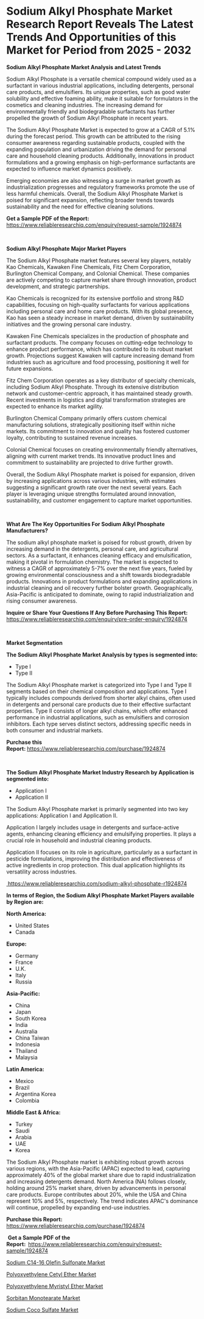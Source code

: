 <p><h1>Sodium Alkyl Phosphate Market Research Report Reveals The Latest Trends And Opportunities of this Market for Period from 2025 - 2032</h1></p><p><strong>Sodium Alkyl Phosphate Market Analysis and Latest Trends</strong></p>
<p><p>Sodium Alkyl Phosphate is a versatile chemical compound widely used as a surfactant in various industrial applications, including detergents, personal care products, and emulsifiers. Its unique properties, such as good water solubility and effective foaming ability, make it suitable for formulators in the cosmetics and cleaning industries. The increasing demand for environmentally friendly and biodegradable surfactants has further propelled the growth of Sodium Alkyl Phosphate in recent years.</p><p>The Sodium Alkyl Phosphate Market is expected to grow at a CAGR of 5.1% during the forecast period. This growth can be attributed to the rising consumer awareness regarding sustainable products, coupled with the expanding population and urbanization driving the demand for personal care and household cleaning products. Additionally, innovations in product formulations and a growing emphasis on high-performance surfactants are expected to influence market dynamics positively.</p><p>Emerging economies are also witnessing a surge in market growth as industrialization progresses and regulatory frameworks promote the use of less harmful chemicals. Overall, the Sodium Alkyl Phosphate Market is poised for significant expansion, reflecting broader trends towards sustainability and the need for effective cleaning solutions.</p></p>
<p><strong>Get a Sample PDF of the Report:&nbsp;</strong> <a href="https://www.reliableresearchiq.com/enquiry/request-sample/1924874?utm_campaign=114&utm_medium=2&utm_source=Github&utm_content=ia&utm_term=28032025&utm_id=sodium-alkyl-phosphate">https://www.reliableresearchiq.com/enquiry/request-sample/1924874</a></p>
<p>&nbsp;</p>
<p><strong>Sodium Alkyl Phosphate Major Market Players</strong></p>
<p><p>The Sodium Alkyl Phosphate market features several key players, notably Kao Chemicals, Kawaken Fine Chemicals, Fitz Chem Corporation, Burlington Chemical Company, and Colonial Chemical. These companies are actively competing to capture market share through innovation, product development, and strategic partnerships.</p><p>Kao Chemicals is recognized for its extensive portfolio and strong R&D capabilities, focusing on high-quality surfactants for various applications including personal care and home care products. With its global presence, Kao has seen a steady increase in market demand, driven by sustainability initiatives and the growing personal care industry. </p><p>Kawaken Fine Chemicals specializes in the production of phosphate and surfactant products. The company focuses on cutting-edge technology to enhance product performance, which has contributed to its robust market growth. Projections suggest Kawaken will capture increasing demand from industries such as agriculture and food processing, positioning it well for future expansions.</p><p>Fitz Chem Corporation operates as a key distributor of specialty chemicals, including Sodium Alkyl Phosphate. Through its extensive distribution network and customer-centric approach, it has maintained steady growth. Recent investments in logistics and digital transformation strategies are expected to enhance its market agility.</p><p>Burlington Chemical Company primarily offers custom chemical manufacturing solutions, strategically positioning itself within niche markets. Its commitment to innovation and quality has fostered customer loyalty, contributing to sustained revenue increases.</p><p>Colonial Chemical focuses on creating environmentally friendly alternatives, aligning with current market trends. Its innovative product lines and commitment to sustainability are projected to drive further growth.</p><p>Overall, the Sodium Alkyl Phosphate market is poised for expansion, driven by increasing applications across various industries, with estimates suggesting a significant growth rate over the next several years. Each player is leveraging unique strengths formulated around innovation, sustainability, and customer engagement to capture market opportunities.</p></p>
<p>&nbsp;</p>
<p><strong>What Are The Key Opportunities For Sodium Alkyl Phosphate Manufacturers?</strong></p>
<p><p>The sodium alkyl phosphate market is poised for robust growth, driven by increasing demand in the detergents, personal care, and agricultural sectors. As a surfactant, it enhances cleaning efficacy and emulsification, making it pivotal in formulation chemistry. The market is expected to witness a CAGR of approximately 5-7% over the next five years, fueled by growing environmental consciousness and a shift towards biodegradable products. Innovations in product formulations and expanding applications in industrial cleaning and oil recovery further bolster growth. Geographically, Asia-Pacific is anticipated to dominate, owing to rapid industrialization and rising consumer awareness.</p></p>
<p><strong>Inquire or Share Your Questions If Any Before Purchasing This Report:</strong> <a href="https://www.reliableresearchiq.com/enquiry/pre-order-enquiry/1924874?utm_campaign=114&utm_medium=2&utm_source=Github&utm_content=ia&utm_term=28032025&utm_id=sodium-alkyl-phosphate">https://www.reliableresearchiq.com/enquiry/pre-order-enquiry/1924874</a></p>
<p>&nbsp;</p>
<p><strong>Market Segmentation</strong></p>
<p><strong>The Sodium Alkyl Phosphate Market Analysis by types is segmented into:</strong></p>
<p><ul><li>Type I</li><li>Type II</li></ul></p>
<p><p>The Sodium Alkyl Phosphate market is categorized into Type I and Type II segments based on their chemical composition and applications. Type I typically includes compounds derived from shorter alkyl chains, often used in detergents and personal care products due to their effective surfactant properties. Type II consists of longer alkyl chains, which offer enhanced performance in industrial applications, such as emulsifiers and corrosion inhibitors. Each type serves distinct sectors, addressing specific needs in both consumer and industrial markets.</p></p>
<p><strong>Purchase this Report:&nbsp;</strong><a href="https://www.reliableresearchiq.com/purchase/1924874?utm_campaign=114&utm_medium=2&utm_source=Github&utm_content=ia&utm_term=28032025&utm_id=sodium-alkyl-phosphate">https://www.reliableresearchiq.com/purchase/1924874</a></p>
<p>&nbsp;</p>
<p><strong>The Sodium Alkyl Phosphate Market Industry Research by Application is segmented into:</strong></p>
<p><ul><li>Application I</li><li>Application II</li></ul></p>
<p><p>The Sodium Alkyl Phosphate market is primarily segmented into two key applications: Application I and Application II. </p><p>Application I largely includes usage in detergents and surface-active agents, enhancing cleaning efficiency and emulsifying properties. It plays a crucial role in household and industrial cleaning products. </p><p>Application II focuses on its role in agriculture, particularly as a surfactant in pesticide formulations, improving the distribution and effectiveness of active ingredients in crop protection. This dual application highlights its versatility across industries.</p></p>
<p><a href="https://www.reliableresearchiq.com/sodium-alkyl-phosphate-r1924874?utm_campaign=114&utm_medium=2&utm_source=Github&utm_content=ia&utm_term=28032025&utm_id=sodium-alkyl-phosphate">&nbsp;https://www.reliableresearchiq.com/sodium-alkyl-phosphate-r1924874</a></p>
<p><strong>In terms of Region, the Sodium Alkyl Phosphate Market Players available by Region are:</strong></p>
<p>
    <p> <strong> North America: </strong>
        <ul>
            <li>United States</li>
            <li>Canada</li>
        </ul>
        </p> 
    <p> <strong> Europe: </strong>
        <ul>
            <li>Germany</li>
            <li>France</li>
            <li>U.K.</li>
            <li>Italy</li>
            <li>Russia</li>
        </ul>
        </p> 
    <p> <strong> Asia-Pacific: </strong>
        <ul>
            <li>China</li>
            <li>Japan</li>
            <li>South Korea</li>
            <li>India</li>
            <li>Australia</li>
            <li>China Taiwan</li>
            <li>Indonesia</li>
            <li>Thailand</li>
            <li>Malaysia</li>
        </ul>
        </p> 
    <p> <strong> Latin America: </strong>
        <ul>
            <li>Mexico</li>
            <li>Brazil</li>
            <li>Argentina Korea</li>
            <li>Colombia</li>
        </ul>
        </p> 
    <p> <strong> Middle East & Africa: </strong>
        <ul>
            <li>Turkey</li>
            <li>Saudi</li>
            <li>Arabia</li>
            <li>UAE</li>
            <li>Korea</li>
        </ul>
    </p>
    </p>
<p><p>The Sodium Alkyl Phosphate market is exhibiting robust growth across various regions, with the Asia-Pacific (APAC) expected to lead, capturing approximately 40% of the global market share due to rapid industrialization and increasing detergents demand. North America (NA) follows closely, holding around 25% market share, driven by advancements in personal care products. Europe contributes about 20%, while the USA and China represent 10% and 5%, respectively. The trend indicates APAC's dominance will continue, propelled by expanding end-use industries.</p></p>
<p><strong>Purchase this Report: </strong><a href="https://www.reliableresearchiq.com/purchase/1924874?utm_campaign=114&utm_medium=2&utm_source=Github&utm_content=ia&utm_term=28032025&utm_id=sodium-alkyl-phosphate">https://www.reliableresearchiq.com/purchase/1924874</a></p>
<p>&nbsp;<strong>Get a Sample PDF of the Report:&nbsp;&nbsp;</strong><a href="https://www.reliableresearchiq.com/enquiry/request-sample/1924874?utm_campaign=114&utm_medium=2&utm_source=Github&utm_content=ia&utm_term=28032025&utm_id=sodium-alkyl-phosphate">https://www.reliableresearchiq.com/enquiry/request-sample/1924874</a></p>
<p><strong></strong></p>
<p><p><a href="https://github.com/kluviabolofo/Market-Research-Report-List-1/blob/main/sodium-c14-16-olefin-sulfonate-market.md?utm_campaign=114&utm_medium=2&utm_source=Github&utm_content=ia&utm_term=28032025&utm_id=sodium-alkyl-phosphate">Sodium C14-16 Olefin Sulfonate Market</a></p><p><a href="https://github.com/spehnluenaru/Market-Research-Report-List-1/blob/main/polyoxyethylene-cetyl-ether-market.md?utm_campaign=114&utm_medium=2&utm_source=Github&utm_content=ia&utm_term=28032025&utm_id=sodium-alkyl-phosphate">Polyoxyethylene Cetyl Ether Market</a></p><p><a href="https://github.com/toghojbeinta/Market-Research-Report-List-1/blob/main/polyoxyethylene-myristyl-ether-market.md?utm_campaign=114&utm_medium=2&utm_source=Github&utm_content=ia&utm_term=28032025&utm_id=sodium-alkyl-phosphate">Polyoxyethylene Myristyl Ether Market</a></p><p><a href="https://github.com/jaspartatin/Market-Research-Report-List-1/blob/main/sorbitan-monotearate-market.md?utm_campaign=114&utm_medium=2&utm_source=Github&utm_content=ia&utm_term=28032025&utm_id=sodium-alkyl-phosphate">Sorbitan Monotearate Market</a></p><p><a href="https://github.com/alefermeivys/Market-Research-Report-List-1/blob/main/sodium-coco-sulfate-market.md?utm_campaign=114&utm_medium=2&utm_source=Github&utm_content=ia&utm_term=28032025&utm_id=sodium-alkyl-phosphate">Sodium Coco Sulfate Market</a></p></p>